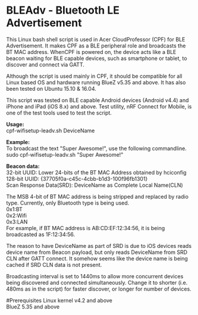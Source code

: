 # BLEAdv - Bluetooth LE Advertisement
This Linux bash shell script is used in Acer CloudProfessor (CPF) for BLE Advertisement.  It makes CPF as a BLE peripheral role and broadcasts the BT MAC address.  WhenCPF is powered on, the device acts like a BLE beacon waiting for BLE capable devices, such as smartphone or tablet, to discover and connect via GATT.

Although the script is used mainly in CPF, it should be compatible for all Linux based OS and hardware running BlueZ v5.35 and above.  It has also been tested on Ubuntu 15.10 & 16.04.

This script was tested on BLE capable Android devices (Android v4.4) and iPhone and iPad (iOS 8.x) and above.  Test utility, nRF Connect for Mobile, is one of the test tools used to test the script.

<b>Usage:</b><br/>
cpf-wifisetup-leadv.sh DeviceName

<b>Example:</b><br/>
To broadcast the text "Super Awesome!", use the following commandline.<br/>
sudo cpf-wifisetup-leadv.sh "Super Awesome!"

<b>Beacon data:</b><br/>
32-bit UUID: Lower 24-bits of the BT MAC Address obtained by hciconfig<br/>
128-bit UUID: {37705f0a-c45c-4cbb-b1d3-100f96fb1301}<br/>
Scan Response Data(SRD): DeviceName as Complete Local Name(CLN) <br/>

The MSB 4-bit of BT MAC address is being stripped and replaced by radio type.  Currently, only Bluetooth type is being used.<br/>
0x1:BT<br/>
0x2:Wifi<br/>
0x3:LAN<br/>
For example, if BT MAC address is AB:CD:EF:12:34:56, it is being broadcasted as 1F:12:34:56.<br/>

The reason to have DeviceName as part of SRD is due to iOS devices reads device name from Beacon payload, but only reads DeviceName from SRD CLN after GATT connect.  It somehow seems like the device name is being cached if SRD CLN data is not present.

Broadcasting interval is set to 1440ms to allow more concurrent devices being discovered and connected simultaneously.  Change it to shorter (i.e. 480ms as in the script) for faster discover, or longer for number of devices.

#Prerequisites
Linux kernel v4.2 and above <br/>
BlueZ 5.35 and above


